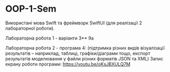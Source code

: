 # OOP-1-Sem
Використані мова Swift та фреймворк SwiftUI (для реалізації 2 лабораторної роботи). 

Лабораторна робота 1 - варіанти 3** 9a 

Лабораторна робота 2 - програма 4: (підтримка різних видів візуалізації результатів – наприклад, таблиці, графіки/діаграми тощо, експорт результатів моделювання у файли різних форматів JSON та XML) 
Запис екрану роботи програми: 
https://youtu.be/oKsJBXULQ7M
